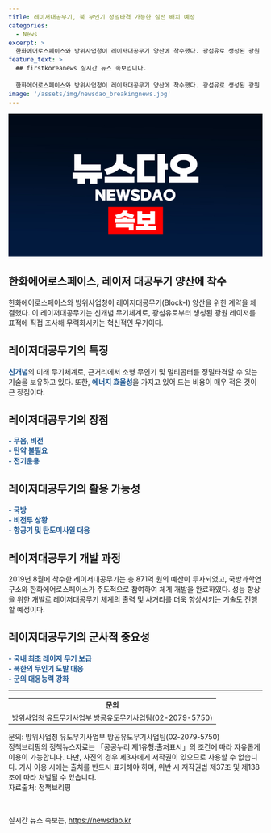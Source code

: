 ```yaml
---
title: 레이저대공무기, 북 무인기 정밀타격 가능한 실전 배치 예정
categories:
  - News
excerpt: >
  한화에어로스페이스와 방위사업청이 레이저대공무기 양산에 착수했다. 광섬유로 생성된 광원 레이저로 무력화시킬 수 있는 무기는 비용 효율적이며, 미래 전장에서 게임체인저 역할을 할 것으로 기대된다. 체계 개발에 성공한 후, 이번 양산계약을 통해 올해부터 군에 인도되어 전력화될 예정이다. 방위사업청은 이를 통해 우리 군의 대응능력을 한층 더 강화하며, 레이저대공무기의 핵심 기술 사업도 계획 중이라고 밝혔다.
feature_text: >
  ## firstkoreanews 실시간 뉴스 속보입니다.

  한화에어로스페이스와 방위사업청이 레이저대공무기 양산에 착수했다. 광섬유로 생성된 광원 레이저로 무력화시킬 수 있는 무기는 비용 효율적이며, 미래 전장에서 게임체인저 역할을 할 것으로 기대된다. 체계 개발에 성공한 후, 이번 양산계약을 통해 올해부터 군에 인도되어 전력화될 예정이다. 방위사업청은 이를 통해 우리 군의 대응능력을 한층 더 강화하며, 레이저대공무기의 핵심 기술 사업도 계획 중이라고 밝혔다.
image: '/assets/img/newsdao_breakingnews.jpg'
---
```


<p><img src="/assets/img/newsdao_breakingnews.jpg" alt="firstkoreanews 속보" /></p>

<h2>한화에어로스페이스, 레이저 대공무기 양산에 착수</h2>

<p data-ke-size="size16">한화에어로스페이스와 방위사업청이 레이저대공무기(Block-Ⅰ) 양산을 위한 계약을 체결했다. 이 레이저대공무기는 신개념 무기체계로, 광섬유로부터 생성된 광원 레이저를 표적에 직접 조사해 무력화시키는 혁신적인 무기이다.</p>

<h2 data-ke-size="size26">레이저대공무기의 특징</h2>

<p><b><span style="color: #1a5490;">신개념</span></b>의 미래 무기체계로, 근거리에서 소형 무인기 및 멀티콥터를 정밀타격할 수 있는 기술을 보유하고 있다. 또한, <b><span style="color: #1a5490;">에너지 효율성</span></b>을 가지고 있어 드는 비용이 매우 적은 것이 큰 장점이다.</p>

<h2 data-ke-size="size26">레이저대공무기의 장점</h2>

<p><b><span style="color: #1a5490;">- 무음, 비전</span></b><br>
<b><span style="color: #1a5490;">- 탄약 불필요</span></b><br>
<b><span style="color: #1a5490;">- 전기운용</span></b></p>

<h2 data-ke-size="size26">레이저대공무기의 활용 가능성</h2>

<p><b><span style="color: #1a5490;">- 국방</span></b><br>
<b><span style="color: #1a5490;">- 비전투 상황</span></b><br>
<b><span style="color: #1a5490;">- 항공기 및 탄도미사일 대응</span></b></p>

<h2 data-ke-size="size26">레이저대공무기 개발 과정</h2>

<p>2019년 8월에 착수한 레이저대공무기는 총 871억 원의 예산이 투자되었고, 국방과학연구소와 한화에어로스페이스가 주도적으로 참여하여 체계 개발을 완료하였다. 성능 향상을 위한 개발로 레이저대공무기 체계의 출력 및 사거리를 더욱 향상시키는 기술도 진행할 예정이다.</p>

<h2 data-ke-size="size26">레이저대공무기의 군사적 중요성</h2>

<p><b><span style="color: #1a5490;">- 국내 최초 레이저 무기 보급</span></b><br>
<b><span style="color: #1a5490;">- 북한의 무인기 도발 대응</span></b><br>
<b><span style="color: #1a5490;">- 군의 대응능력 강화</span></b></p>

<hr>

<table>
    <tr>
        <td style="text-align: center; height: 17px;"><b>문의</b></td>
    </tr>
    <tr>
        <td style="text-align: center; height: 17px;">방위사업청 유도무기사업부 방공유도무기사업팀(02-2079-5750)</td>
    </tr>
</table>

<p data-ke-size="size16">문의: 방위사업청 유도무기사업부 방공유도무기사업팀(02-2079-5750)<br>
정책브리핑의 정책뉴스자료는 「공공누리 제1유형:출처표시」의 조건에 따라 자유롭게 이용이 가능합니다. 다만, 사진의 경우 제3자에게 저작권이 있으므로 사용할 수 없습니다. 기사 이용 시에는 출처를 반드시 표기해야 하며, 위반 시 저작권법 제37조 및 제138조에 따라 처벌될 수 있습니다. <br>
자료출처: 정책브리핑 </p>

<p data-ke-size="size16">&nbsp;</p>
실시간 뉴스 속보는, <a href="https://newsdao.kr" rel="dofollow">https://newsdao.kr</a>


